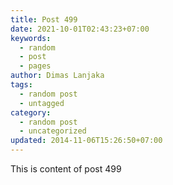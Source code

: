 ```yaml
---
title: Post 499
date: 2021-10-01T02:43:23+07:00
keywords:
  - random
  - post
  - pages
author: Dimas Lanjaka
tags:
  - random post
  - untagged
category:
  - random post
  - uncategorized
updated: 2014-11-06T15:26:50+07:00
---
```

This is content of post 499